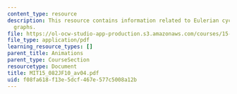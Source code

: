 ```yaml
---
content_type: resource
description: This resource contains information related to Eulerian cycles in directed
  graphs.
file: https://ol-ocw-studio-app-production.s3.amazonaws.com/courses/15-082j-network-optimization-fall-2010/f08fa618f13e5dcf467e577c5008a12b_MIT15_082JF10_av04.pdf
file_type: application/pdf
learning_resource_types: []
parent_title: Animations
parent_type: CourseSection
resourcetype: Document
title: MIT15_082JF10_av04.pdf
uid: f08fa618-f13e-5dcf-467e-577c5008a12b
---
```

